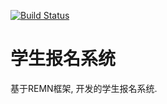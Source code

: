 [![Build Status](https://travis-ci.org/wangleihd/remn.svg?branch=master)](https://travis-ci.org/wangleihd/remn)

# 学生报名系统
基于REMN框架, 开发的学生报名系统.
